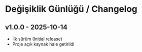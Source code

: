 # Değişiklik Günlüğü / Changelog

## v1.0.0 - 2025-10-14
- İlk sürüm (Initial release)
- Proje açık kaynak hale getirildi
